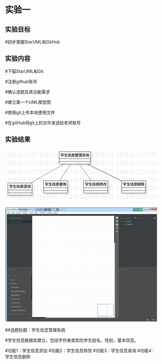 ﻿# 实验一

## 实验目标

#初步掌握StarUML和GitHub

## 实验内容

#下载StarUML和Git

#注册github账号

#确认选题及其功能需求

#建立第一个UML模型图

#使用git上传本地使用文件

#在gitHub将git上的文件发送给老师账号

## 实验结果

![第一个UML图](./model1.jpg)
![软件截图](./staruml.jpg)

##选题标题：学生信息管理系统

#学生信息数据库建立，包括字符串类型的学生姓名，性别，基本信息。

#功能1：学生信息添加
#功能2：学生信息修改
#功能3：学生信息查询
#功能4：学生信息删除
